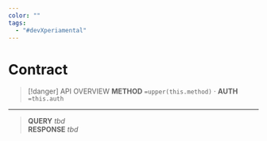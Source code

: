 ```yaml
---
color: ""
tags:
  - "#devXperiamental"
---
```



#  Contract

> [!danger] API OVERVIEW
> **METHOD** `=upper(this.method)` · **AUTH** `=this.auth`
---
> **QUERY** _tbd_  
> **RESPONSE** _tbd_
